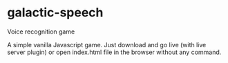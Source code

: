 # galactic-speech
Voice recognition game

A simple vanilla Javascript game.
Just download and go live (with live server plugin) or open index.html file in the browser without any command.
